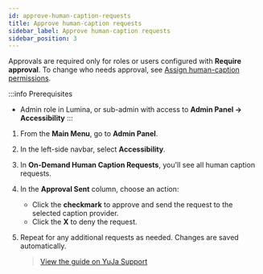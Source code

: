 ```yaml
---
id: approve-human-caption-requests
title: Approve human-caption requests
sidebar_label: Approve human-caption requests
sidebar_position: 3
---
```


Approvals are required only for roles or users configured with **Require approval**. To change who needs approval, see [Assign human-caption permissions](docs\product-guide\admin-setup\permissions\assign-human-captioning-permissions.md).

:::info Prerequisites

- Admin role in Lumina, or sub-admin with access to **Admin Panel → Accessibility**
  :::

1. From the **Main Menu**, go to **Admin Panel**.

2. In the left-side navbar, select **Accessibility**.

3. In **On-Demand Human Caption Requests**, you'll see all human caption requests.

4. In the **Approval Sent** column, choose an action:

   - Click the **checkmark** to approve and send the request to the selected caption provider.
   - Click the **X** to deny the request.

5. Repeat for any additional requests as needed. Changes are saved automatically.
   > [View the guide on YuJa Support](https://support.yuja.com/hc/en-us/articles/25134367751575-How-to-Approve-Human-Caption-Requests)
